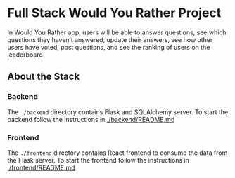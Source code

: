 # Full Stack Would You Rather Project

In Would You Rather app, users will be able to answer questions, see which questions they haven’t answered, update their answers, see how other users have voted, post questions, and see the ranking of users on the leaderboard

## About the Stack

### Backend

The `./backend` directory contains Flask and SQLAlchemy server.
To start the backend follow the instructions in [./backend/README.md](./backend/README.md)

### Frontend

The `./frontend` directory contains React frontend to consume the data from the Flask server.
To start the frontend follow the instructions in [./frontend/README.md](./frontend/README.md)
